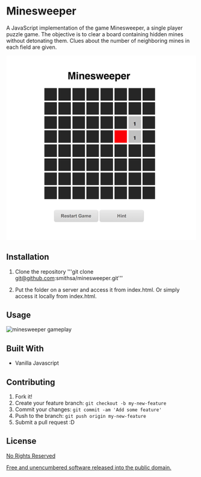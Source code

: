 # Minesweeper

A JavaScript implementation of the game Minesweeper, a single player puzzle game. The objective is to clear a board containing hidden mines without detonating them. Clues about the number of neighboring mines in each field are given.

![minesweeper screenshot](https://raw.githubusercontent.com/smithsa/minesweeper/master/screenshot.png)

## Installation

1. Clone the repository
'''git clone git@github.com:smithsa/minesweeper.git'''

2. Put the folder on a server and access it from index.html. Or simply access it locally from index.html.

## Usage

![minesweeper gameplay](https://raw.githubusercontent.com/smithsa/minesweeper/master/gameplay.gif)

## Built With

*  Vanilla Javascript


## Contributing

1. Fork it!
2. Create your feature branch: `git checkout -b my-new-feature`
3. Commit your changes: `git commit -am 'Add some feature'`
4. Push to the branch: `git push origin my-new-feature`
5. Submit a pull request :D
 
## License

[No Rights Reserved](https://creativecommons.org/publicdomain/zero/1.0/)

[Free and unencumbered software released into the public domain.](http://unlicense.org/UNLICENSE)
